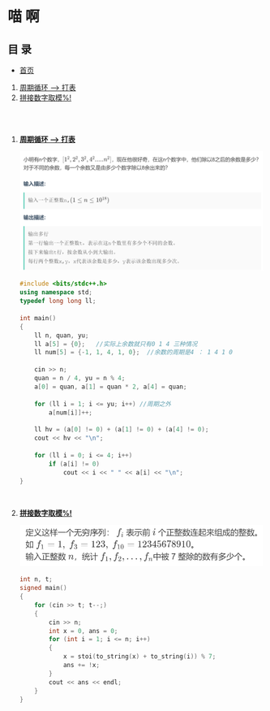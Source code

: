 # 喵 啊

## **目 录**

- [首页](main.md)

1. [周期循环 --> 打表](#t1)
2. [拼接数字取模%!](#t2)

<br><br>

<a id = "t1"> </a>

1. **[周期循环 --> 打表](https://ac.nowcoder.com/acm/contest/22672/B)**

   ![img](image/miao_1.png)

   ```C++ {.line-numbers}
   #include <bits/stdc++.h>
   using namespace std;
   typedef long long ll;

   int main()
   {
       ll n, quan, yu;
       ll a[5] = {0};   //实际上余数就只有0 1 4 三种情况
       ll num[5] = {-1, 1, 4, 1, 0};  //余数的周期是4 ： 1 4 1 0

       cin >> n;
       quan = n / 4, yu = n % 4;
       a[0] = quan, a[1] = quan * 2, a[4] = quan;

       for (ll i = 1; i <= yu; i++) //周期之外
           a[num[i]]++;

       ll hv = (a[0] != 0) + (a[1] != 0) + (a[4] != 0);
       cout << hv << "\n";

       for (ll i = 0; i <= 4; i++)
           if (a[i] != 0)
               cout << i << " " << a[i] << "\n";
   }
   ```

<br> <a id = "t2"> </a>

2. **[拼接数字取模%!](https://ac.nowcoder.com/acm/contest/23846/D)**

   ![img](image/miao_2.png)

   ```C++ {.line-numbers}
   int n, t;
   signed main()
   {
       for (cin >> t; t--;)
       {
           cin >> n;
           int x = 0, ans = 0;
           for (int i = 1; i <= n; i++)
           {
               x = stoi(to_string(x) + to_string(i)) % 7;
               ans += !x;
           }
           cout << ans << endl;
       }
   }
   ```
